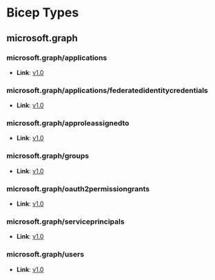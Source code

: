 # Bicep Types
## microsoft.graph
### microsoft.graph/applications
* **Link**: [v1.0](types.md#resource-microsoftgraphapplicationsv10)

### microsoft.graph/applications/federatedidentitycredentials
* **Link**: [v1.0](types.md#resource-microsoftgraphapplicationsfederatedidentitycredentialsv10)

### microsoft.graph/approleassignedto
* **Link**: [v1.0](types.md#resource-microsoftgraphapproleassignedtov10)

### microsoft.graph/groups
* **Link**: [v1.0](types.md#resource-microsoftgraphgroupsv10)

### microsoft.graph/oauth2permissiongrants
* **Link**: [v1.0](types.md#resource-microsoftgraphoauth2permissiongrantsv10)

### microsoft.graph/serviceprincipals
* **Link**: [v1.0](types.md#resource-microsoftgraphserviceprincipalsv10)

### microsoft.graph/users
* **Link**: [v1.0](types.md#resource-microsoftgraphusersv10)


